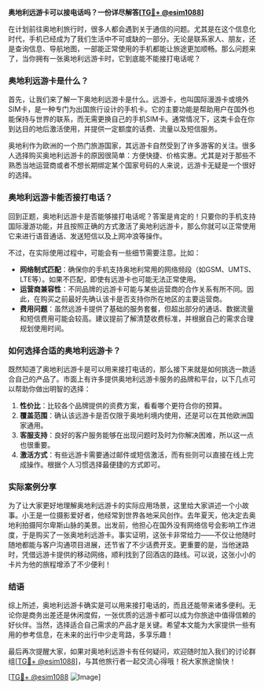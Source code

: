 **奥地利远游卡可以接电话吗？一份详尽解答[[TG💪+ @esim1088](https://t.me/s/esim1088)]**

在计划前往奥地利旅行时，很多人都会遇到关于通信的问题。尤其是在这个信息化时代，手机已经成为了我们生活中不可或缺的一部分。无论是联系家人、朋友，还是查询信息、导航地图，一部能正常使用的手机都能让旅途更加顺畅。那么问题来了，当你拥有一张奥地利远游卡时，它到底能不能接打电话呢？

### 奥地利远游卡是什么？

首先，让我们来了解一下奥地利远游卡是什么。远游卡，也叫国际漫游卡或境外SIM卡，是一种专门为出国旅行设计的手机卡。它的主要功能是帮助用户在国外也能保持与世界的联系，而无需更换自己的手机SIM卡。通常情况下，这类卡会在你到达目的地后激活使用，并提供一定额度的话费、流量以及短信服务。

奥地利作为欧洲的一个热门旅游国家，其远游卡自然受到了许多游客的关注。很多人选择购买奥地利远游卡的原因很简单：方便快捷、价格实惠。尤其是对于那些不熟悉当地运营商或者不想长期绑定某个国家号码的人来说，远游卡无疑是一个很好的选择。

### 奥地利远游卡能否接打电话？

回到正题，奥地利远游卡是否能够接打电话呢？答案是肯定的！只要你的手机支持国际漫游功能，并且按照正确的方式激活了奥地利远游卡，那么你就可以正常使用它来进行语音通话、发送短信以及上网冲浪等操作。

不过，在实际使用过程中，可能会有一些细节需要注意。比如：

- **网络制式匹配**：确保你的手机支持奥地利常用的网络频段（如GSM、UMTS、LTE等）。如果不匹配，即使有远游卡也可能无法正常使用。
- **运营商兼容性**：不同品牌的远游卡可能与某些运营商的合作关系有所不同。因此，在购买之前最好先确认该卡是否支持你所在地区的主要运营商。
- **费用问题**：虽然远游卡提供了基础的服务套餐，但超出部分的通话、数据流量和短信费用可能会较高。建议提前了解清楚收费标准，并根据自己的需求合理规划使用时间。

### 如何选择合适的奥地利远游卡？

既然知道了奥地利远游卡是可以用来接打电话的，那么接下来就是如何挑选一款适合自己的产品了。市面上有许多提供奥地利远游卡服务的品牌和平台，以下几点可以帮助你做出明智的选择：

1. **性价比**：比较各个品牌提供的资费方案，看看哪个更符合你的预算。
2. **覆盖范围**：确认该远游卡是否仅限于奥地利境内使用，还是可以在其他欧洲国家通用。
3. **客服支持**：良好的客户服务能够在出现问题时及时为你解决困难，所以这一点也很重要。
4. **激活方式**：有些远游卡需要通过邮件或短信激活，而有些则可以直接在线上完成操作。根据个人习惯选择最便捷的方式即可。

### 实际案例分享

为了让大家更好地理解奥地利远游卡的实际应用场景，这里给大家讲述一个小故事。小王是一位摄影爱好者，他经常到世界各地采风创作。去年夏天，他决定去奥地利拍摄阿尔卑斯山脉的美景。出发前，他担心在国外没有网络信号会影响工作进度，于是购买了一张奥地利远游卡。事实证明，这张卡非常给力——不仅让他随时随地都能与客户沟通项目进展，还节省了不少话费开支。更重要的是，当他迷路时，凭借远游卡提供的移动网络，顺利找到了回酒店的路线。可以说，这张小小的卡片为他的旅程增添了不少便利！

### 结语

综上所述，奥地利远游卡确实是可以用来接打电话的，而且还能带来诸多便利。无论你是商务出差还是休闲度假，一张优质的远游卡都可以成为你旅途中值得信赖的好伙伴。当然，选择适合自己需求的产品才是关键。希望本文能为大家提供一些有用的参考信息，在未来的出行中少走弯路，多享乐趣！

最后再次提醒大家，如果对奥地利远游卡有任何疑问，欢迎随时加入我们的讨论群组[[TG💪+ @esim1088](https://t.me/s/esim1088)]，与其他旅行者一起交流心得哦！祝大家旅途愉快！

[[TG💪+ @esim1088](https://t.me/s/esim1088) ![Image](https://i.postimg.cc/4NQfJmqS/Snipaste-2025-05-13-00-14-12.png)]